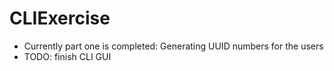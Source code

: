 # CLIExercise
- Currently part one is completed: Generating UUID numbers for the users
- TODO: finish CLI GUI
